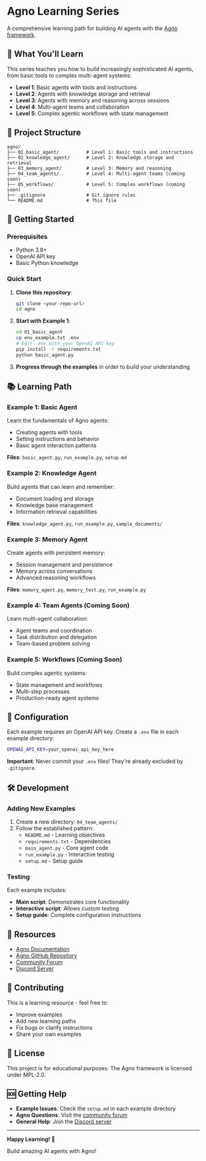 # Agno Learning Series

A comprehensive learning path for building AI agents with the [Agno framework](https://github.com/agno-agi/agno).

## 🎯 What You'll Learn

This series teaches you how to build increasingly sophisticated AI agents, from basic tools to complex multi-agent systems:

- **Level 1**: Basic agents with tools and instructions
- **Level 2**: Agents with knowledge storage and retrieval
- **Level 3**: Agents with memory and reasoning across sessions
- **Level 4**: Multi-agent teams and collaboration
- **Level 5**: Complex agentic workflows with state management

## 📁 Project Structure

```
agno/
├── 01_basic_agent/          # Level 1: Basic tools and instructions
├── 02_knowledge_agent/      # Level 2: Knowledge storage and retrieval
├── 03_memory_agent/         # Level 3: Memory and reasoning
├── 04_team_agents/          # Level 4: Multi-agent teams (coming soon)
├── 05_workflows/            # Level 5: Complex workflows (coming soon)
├── .gitignore               # Git ignore rules
└── README.md                # This file
```

## 🚀 Getting Started

### Prerequisites
- Python 3.8+
- OpenAI API key
- Basic Python knowledge

### Quick Start
1. **Clone this repository**:
   ```bash
   git clone <your-repo-url>
   cd agno
   ```

2. **Start with Example 1**:
   ```bash
   cd 01_basic_agent
   cp env_example.txt .env
   # Edit .env with your OpenAI API key
   pip install -r requirements.txt
   python basic_agent.py
   ```

3. **Progress through the examples** in order to build your understanding

## 📚 Learning Path

### Example 1: Basic Agent
Learn the fundamentals of Agno agents:
- Creating agents with tools
- Setting instructions and behavior
- Basic agent interaction patterns

**Files**: `basic_agent.py`, `run_example.py`, `setup.md`

### Example 2: Knowledge Agent
Build agents that can learn and remember:
- Document loading and storage
- Knowledge base management
- Information retrieval capabilities

**Files**: `knowledge_agent.py`, `run_example.py`, `sample_documents/`

### Example 3: Memory Agent
Create agents with persistent memory:
- Session management and persistence
- Memory across conversations
- Advanced reasoning workflows

**Files**: `memory_agent.py`, `memory_test.py`, `run_example.py`

### Example 4: Team Agents (Coming Soon)
Learn multi-agent collaboration:
- Agent teams and coordination
- Task distribution and delegation
- Team-based problem solving

### Example 5: Workflows (Coming Soon)
Build complex agentic systems:
- State management and workflows
- Multi-step processes
- Production-ready agent systems

## 🔑 Configuration

Each example requires an OpenAI API key. Create a `.env` file in each example directory:

```bash
OPENAI_API_KEY=your_openai_api_key_here
```

**Important**: Never commit your `.env` files! They're already excluded by `.gitignore`.

## 🛠️ Development

### Adding New Examples
1. Create a new directory: `04_team_agents/`
2. Follow the established pattern:
   - `README.md` - Learning objectives
   - `requirements.txt` - Dependencies
   - `main_agent.py` - Core agent code
   - `run_example.py` - Interactive testing
   - `setup.md` - Setup guide

### Testing
Each example includes:
- **Main script**: Demonstrates core functionality
- **Interactive script**: Allows custom testing
- **Setup guide**: Complete configuration instructions

## 📖 Resources

- [Agno Documentation](https://docs.agno.com)
- [Agno GitHub Repository](https://github.com/agno-agi/agno)
- [Community Forum](https://community.agno.com)
- [Discord Server](https://discord.gg/agno)

## 🤝 Contributing

This is a learning resource - feel free to:
- Improve examples
- Add new learning paths
- Fix bugs or clarify instructions
- Share your own examples

## 📄 License

This project is for educational purposes. The Agno framework is licensed under MPL-2.0.

## 🆘 Getting Help

- **Example Issues**: Check the `setup.md` in each example directory
- **Agno Questions**: Visit the [community forum](https://community.agno.com)
- **General Help**: Join the [Discord server](https://discord.gg/agno)

---

**Happy Learning! 🚀**

Build amazing AI agents with Agno!
